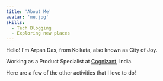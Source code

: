 ```yaml
---
title: 'About Me'
avatar: 'me.jpg'
skills:
  - Tech Blogging
  - Exploring new places
---
```


Hello! I'm Arpan Das, from Kolkata, also known as City of Joy.

Working as a Product Specialist at [Cognizant](https://www.cognizant.com/), India.


Here are a few of the other activities that I love to do!
